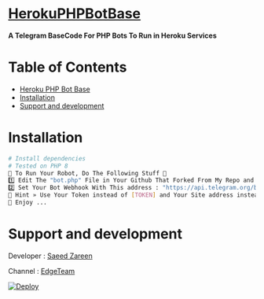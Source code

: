 # [HerokuPHPBotBase](https://github.com/SaeedZareen/Heroku-PHP-Bot-Base)

**A Telegram BaseCode For PHP Bots To Run in Heroku Services**

# Table of Contents

- [Heroku PHP Bot Base](#HerokuPHPBotBase)
- [Installation](#installation)
- [Support and development](#support-and-development)


# Installation

```sh
# Install dependencies
# Tested on PHP 8
🔷 To Run Your Robot, Do The Following Stuff 🔶
1️⃣ Edit The "bot.php" File in Your Github That Forked From My Repo and Put Your Code in it.
2️⃣ Set Your Bot Webhook With This address : "https://api.telegram.org/bot[TOKEN]/setwebhook?url=[DOMAIN]/bot.php"
🔎 Hint » Use Your Token instead of [TOKEN] and Your Site address instead of [DOMAIN]
🤖 Enjoy ...
```

# Support and development

Developer : 
[Saeed Zareen](https://t.me/EMlNEM)

Channel : 
[EdgeTeam](https://t.me/Edgeteam)

[![Deploy](https://www.herokucdn.com/deploy/button.svg)](https://heroku.com/deploy)
